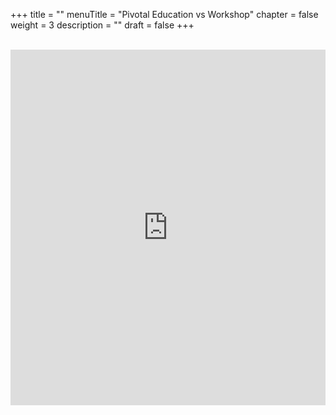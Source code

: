 +++
title = ""
menuTitle = "Pivotal Education vs Workshop"
chapter = false
weight = 3
description = ""
draft = false
+++
<br>
<br>

<iframe src="https://docs.google.com/presentation/d/1KOxMvHG46JRsLJcYhWo3lRHKFutl6Mu8H5dreGm6BEI/embed?start=true&loop=true&delayms=10000" frameborder="0" width="100%" height="569" allowfullscreen="true" mozallowfullscreen="true" webkitallowfullscreen="true"></iframe>



